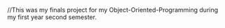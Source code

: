 //This was my finals project for my Object-Oriented-Programming during my first year second semester.
